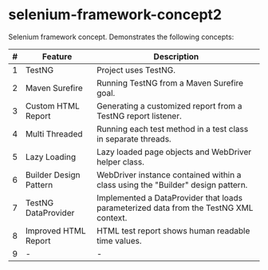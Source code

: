 selenium-framework-concept2
===========================

Selenium framework concept.  Demonstrates the following concepts:

| # | Feature | Description          |
| ------------- | ----------- | ---------- |
| 1 | TestNG | Project uses TestNG. |
| 2 | Maven Surefire | Running TestNG from a Maven Surefire goal. |
| 3 | Custom HTML Report | Generating a customized report from a TestNG report listener. |
| 4 | Multi Threaded | Running each test method in a test class in separate threads. |
| 5 |Lazy Loading | Lazy loaded page objects and WebDriver helper class. |
| 6 |Builder Design Pattern | WebDriver instance contained within a class using the "Builder" design pattern. |
| 7 | TestNG DataProvider | Implemented a DataProvider that loads parameterized data from the TestNG XML context. |
| 8 | Improved HTML Report | HTML test report shows human readable time values. |
| 9 | - | - |
